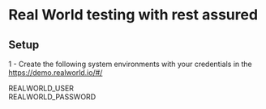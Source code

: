 # Real World testing with rest assured

## Setup

1 - Create the following system environments with your credentials in the https://demo.realworld.io/#/  

REALWORLD_USER  
REALWORLD_PASSWORD  


